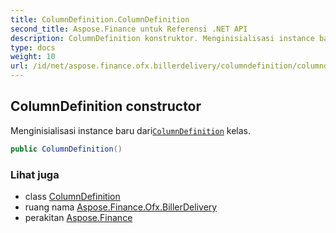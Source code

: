 ```yaml
---
title: ColumnDefinition.ColumnDefinition
second_title: Aspose.Finance untuk Referensi .NET API
description: ColumnDefinition konstruktor. Menginisialisasi instance baru dariColumnDefinition kelas.
type: docs
weight: 10
url: /id/net/aspose.finance.ofx.billerdelivery/columndefinition/columndefinition/
---
```

## ColumnDefinition constructor

Menginisialisasi instance baru dari[`ColumnDefinition`](../) kelas.

```csharp
public ColumnDefinition()
```

### Lihat juga

* class [ColumnDefinition](../)
* ruang nama [Aspose.Finance.Ofx.BillerDelivery](../../columndefinition/)
* perakitan [Aspose.Finance](../../../)


